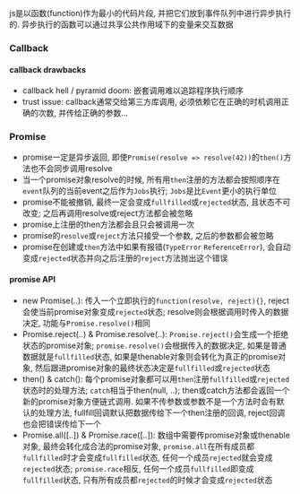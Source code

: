 js是以函数(function)作为最小的代码片段, 并把它们放到事件队列中进行异步执行的. 异步执行的函数可以通过共享公共作用域下的变量来交互数据

### Callback

#### callback drawbacks

- callback hell / pyramid doom: 嵌套调用难以追踪程序执行顺序
- trust issue: callback通常交给第三方库调用, 必须依赖它在正确的时机调用正确的次数, 并传给正确的参数...

### Promise

- promise一定是异步返回, 即使`Promise(resolve => resolve(42))`的`then()`方法也不会同步调用resolve
- 当一个promise对象resolve的时候, 所有用`then`注册的方法都会按照顺序在`event`队列的当前event之后作为`Jobs`执行; `Jobs`是比`Event`更小的执行单位
- promise不能被撤销, 最终一定会变成`fullfilled`或`rejected`状态, 且状态不可改变; 之后再调用resolve或reject方法都会被忽略
- promise上注册的then方法都会且只会被调用一次
- promise的`resolve`或`reject`方法只接受一个参数, 之后的参数都会被忽略
- promise在创建或`then`方法中如果有报错(`TypeError` `ReferenceError`), 会自动变成`rejected`状态并向之后注册的`reject`方法抛出这个错误

#### promise API

- new Promise(..): 传入一个立即执行的`function(resolve, reject){}`, reject会使当前promise对象变成`rejected`状态; resolve则会根据调用时传入的数据决定, 功能与`Promise.resolve()`相同
- Promise.reject(..) & Promise.resolve(..): `Promise.reject()`会生成一个拒绝状态的promise对象; `promise.resolve()`会根据传入的数据决定, 如果是普通数据就是`fullfilled`状态, 如果是thenable对象则会转化为真正的promise对象, 然后跟进promise对象的最终状态决定是`fullfilled`或`rejected`状态
- then() & catch(): 每个promise对象都可以用`then`注册`fullfilled`或`rejected`状态时的处理方法; `catch`相当于then(null, ..); then或catch方法都会返回一个新的promise对象方便链式调用. 如果不传参数或参数不是一个方法时会有默认的处理方法, fullfill回调默认把数据传给下一个then注册的回调, reject回调也会把错误传给下一个
- Promise.all([..]) & Promise.race([..]): 数组中需要传promise对象或thenable对象, 最终会转化成合法的promise对象, `promise.all`在所有成员都`fullfilled`时才会变成`fullfilled`状态, 任何一个成员`rejected`就会变成`rejected`状态; `promise.race`相反, 任何一个成员`fullfilled`即变成`fullfilled`状态, 只有所有成员都`rejected`的时候才会变成`rejected`状态
